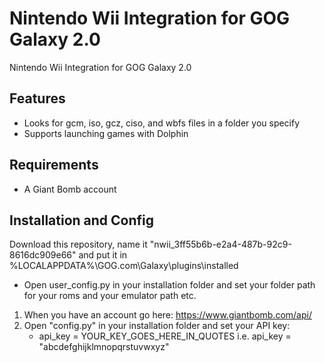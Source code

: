 # Nintendo Wii Integration for GOG Galaxy 2.0
Nintendo Wii Integration for GOG Galaxy 2.0

## Features
* Looks for gcm, iso, gcz, ciso, and wbfs files in a folder you specify
* Supports launching games with Dolphin

## Requirements
* A Giant Bomb account

## Installation and Config

Download this repository, name it "nwii_3ff55b6b-e2a4-487b-92c9-8616dc909e66" and put it in %LOCALAPPDATA%\GOG.com\Galaxy\plugins\installed

* Open user_config.py in your installation folder and set your folder path for your roms and your emulator path etc.

1. When you have an account go here: https://www.giantbomb.com/api/
2. Open "config.py" in your installation folder and set your API key:
    * api_key = YOUR_KEY_GOES_HERE_IN_QUOTES i.e. api_key = "abcdefghijklmnopqrstuvwxyz"